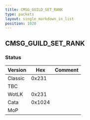 ```yaml
---
title: CMSG_GUILD_SET_RANK
type: packets
layout: single_markdown_in_list
position: 1020
---
```


## CMSG_GUILD_SET_RANK

### Status

Version    | Hex        | Comment
---------- | ---------- | ---------- 
Classic    | 0x231      |
TBC        |            |
WotLK      | 0x231      |
Cata       | 0x1024     |
MoP        |            |